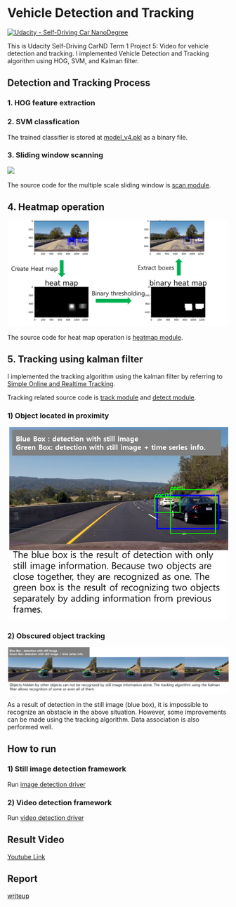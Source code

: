 # Vehicle Detection and Tracking
[![Udacity - Self-Driving Car NanoDegree](https://s3.amazonaws.com/udacity-sdc/github/shield-carnd.svg)](http://www.udacity.com/drive)

This is Udacity Self-Driving CarND Term 1 Project 5: Video for vehicle detection and tracking. 
I implemented Vehicle Detection and Tracking algorithm using HOG, SVM, and Kalman filter.

## Detection and Tracking Process

### 1. HOG feature extraction

### 2. SVM classfication

The trained classifier is stored at [model_v4.pkl](https://github.com/penny4860/Vehicle-Detection/blob/master/model_v4.pkl) as a binary file.

### 3. Sliding window scanning

<img src="output_images/scan.gif">

The source code for the multiple scale sliding window is [scan module](https://github.com/penny4860/Vehicle-Detection/blob/master/car/scan.py).

## 4. Heatmap operation

<img src="output_images/heatmap.png">

The source code for heat map operation is [heatmap module](https://github.com/penny4860/Vehicle-Detection/blob/master/car/heatmap.py).


## 5. Tracking using kalman filter

I implemented the tracking algorithm using the kalman filter by referring to [Simple Online and Realtime Tracking](https://arxiv.org/abs/1602.00763). 

Tracking related source code is [track module](https://github.com/penny4860/Vehicle-Detection/blob/master/car/track.py) and [detect module](https://github.com/penny4860/Vehicle-Detection/blob/master/car/track.py).

### 1) Object located in proximity

<img src="output_images/separation.png">

### 2) Obscured object tracking

<img src="output_images/tracking.png">

As a result of detection in the still image (blue box), it is impossible to recognize an obstacle in the above situation. However, some improvements can be made using the tracking algorithm. Data association is also performed well.

## How to run

### 1) Still image detection framework

Run [image detection driver](https://github.com/penny4860/Vehicle-Detection/blob/master/car/4_img_detection.py)

### 2) Video detection framework

Run [video detection driver](https://github.com/penny4860/Vehicle-Detection/blob/master/car/5_video_detection.py)


## Result Video

[Youtube Link](https://www.youtube.com/watch?v=DgNtyNuCMbQ)


## Report

[writeup](https://github.com/penny4860/Vehicle-Detection/writeup.md)

